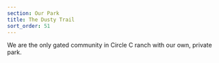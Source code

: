 ```yaml
---
section: Our Park
title: The Dusty Trail
sort_order: 51
---
```


We are the only gated community in Circle C ranch with our own, private park.

